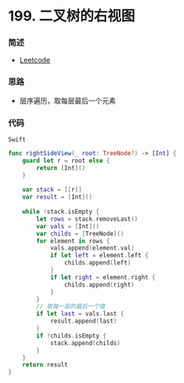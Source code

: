 # 199. 二叉树的右视图

### 简述

- [Leetcode](https://leetcode-cn.com/problems/binary-tree-right-side-view/)

### 思路

- 层序遍历，取每层最后一个元素

### 代码

`Swift`

```swift
func rightSideView(_ root: TreeNode?) -> [Int] {
    guard let r = root else {
        return [Int]()
    }
    
    var stack = [[r]]
    var result = [Int]()
    
    while !stack.isEmpty {
        let rows = stack.removeLast()
        var vals = [Int]()
        var childs = [TreeNode]()
        for element in rows {
            vals.append(element.val)
            if let left = element.left {
                childs.append(left)
            }
            if let right = element.right {
                childs.append(right)
            }
        }
        // 取每一层的最后一个值
        if let last = vals.last {
            result.append(last)
        }
        if !childs.isEmpty {
            stack.append(childs)
        }
    }
    return result
}

```